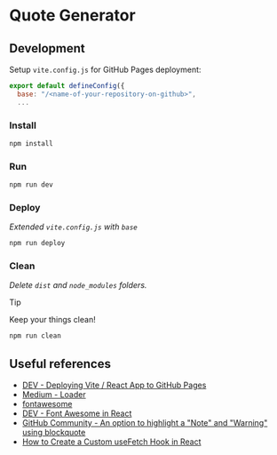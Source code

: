 # Quote Generator

## Development

Setup `vite.config.js` for GitHub Pages deployment:

```js
export default defineConfig({
  base: "/<name-of-your-repository-on-github>",
  ...
```

### Install

```bash
npm install
```

### Run

```bash
npm run dev
```

### Deploy

*Extended `vite.config.js` with `base`*

```bash
npm run deploy
```

### Clean

*Delete `dist` and `node_modules` folders.*

> [!TIP]
> Keep your things clean!

```bash
npm run clean
```

## Useful references

- [DEV - Deploying Vite / React App to GitHub Pages](https://dev.to/rashidshamloo/deploying-vite-react-app-to-github-pages-35hf)
- [Medium - Loader](https://medium.com/@cabhishek712/implementing-a-loader-loading-spinner-in-react-function-components-950eef0f4253)
- [fontawesome](https://fontawesome.com/)
- [DEV - Font Awesome in React](https://dev.to/davidemaye/how-to-set-up-font-awesome-in-react-5a8d)
- [GitHub Community - An option to highlight a "Note" and "Warning" using blockquote](https://github.com/orgs/community/discussions/16925)
- [How to Create a Custom useFetch Hook in React](https://dev.to/adetutu/how-to-create-a-custom-usefetch-hook-in-react-4p7)
